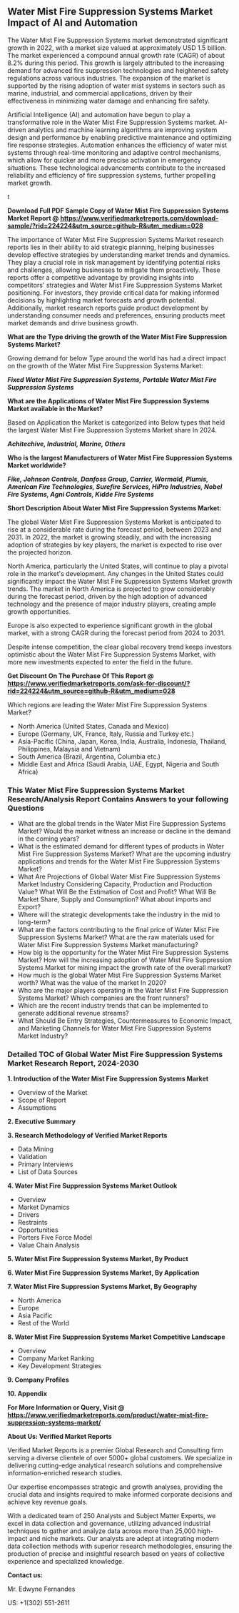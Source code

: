 <h2>Water Mist Fire Suppression Systems Market Impact of AI and Automation</h2><p>The Water Mist Fire Suppression Systems market demonstrated significant growth in 2022, with a market size valued at approximately USD 1.5 billion. The market experienced a compound annual growth rate (CAGR) of about 8.2% during this period. This growth is largely attributed to the increasing demand for advanced fire suppression technologies and heightened safety regulations across various industries. The expansion of the market is supported by the rising adoption of water mist systems in sectors such as marine, industrial, and commercial applications, driven by their effectiveness in minimizing water damage and enhancing fire safety.</p><p>Artificial Intelligence (AI) and automation have begun to play a transformative role in the Water Mist Fire Suppression Systems market. AI-driven analytics and machine learning algorithms are improving system design and performance by enabling predictive maintenance and optimizing fire response strategies. Automation enhances the efficiency of water mist systems through real-time monitoring and adaptive control mechanisms, which allow for quicker and more precise activation in emergency situations. These technological advancements contribute to the increased reliability and efficiency of fire suppression systems, further propelling market growth.</p>t</p><p id="" class=""><strong>Download Full PDF Sample Copy of Water Mist Fire Suppression Systems Market Report @ <a href="https://www.verifiedmarketreports.com/download-sample/?rid=224224&utm_source=github-R&utm_medium=028" target="_blank">https://www.verifiedmarketreports.com/download-sample/?rid=224224&utm_source=github-R&utm_medium=028</a></strong></p><p>The importance of&nbsp;Water Mist Fire Suppression Systems Market research reports lies in their ability to aid strategic planning, helping businesses develop effective strategies by understanding market trends and dynamics. They play a crucial role in risk management by identifying potential risks and challenges, allowing businesses to mitigate them proactively. These reports offer a competitive advantage by providing insights into competitors' strategies and Water Mist Fire Suppression Systems Market positioning. For investors, they provide critical data for making informed decisions by highlighting market forecasts and growth potential. Additionally, market research reports guide product development by understanding consumer needs and preferences, ensuring products meet market demands and drive business growth.</p><p><strong>What are the&nbsp;Type driving the growth of the Water Mist Fire Suppression Systems Market?</strong></p><p id="" class="">Growing demand for below Type around the world has had a direct impact on the growth of the Water Mist Fire Suppression Systems Market:</p><em><strong>Fixed Water Mist Fire Suppression Systems, Portable Water Mist Fire Suppression Systems</strong></em></p><strong>What are the&nbsp;Applications&nbsp;of Water Mist Fire Suppression Systems Market available in the Market?</strong></p><p id="" class="">Based on Application the Market is categorized into Below types that held the largest Water Mist Fire Suppression Systems Market share In 2024.</p><em><strong>Achitechive, Industrial, Marine, Others</strong></em></p><strong>Who is the largest Manufacturers of Water Mist Fire Suppression Systems Market worldwide?</strong></p><p><em><strong>Fike, Johnson Controls, Danfoss Group, Carrier, Wormald, Plumis, American Fire Technologies, Surefire Services, HiPro Industries, Nobel Fire Systems, Agni Controls, Kidde Fire Systems</strong></em></p><p id="" class=""><strong>Short Description About Water Mist Fire Suppression Systems Market:</strong></p><p>The global Water Mist Fire Suppression Systems Market is anticipated to rise at a considerable rate during the forecast period, between 2023 and 2031. In 2022, the market is growing steadily, and with the increasing adoption of strategies by key players, the market is expected to rise over the projected horizon.</p><p>North America, particularly the United States, will continue to play a pivotal role in the market's development. Any changes in the United States could significantly impact the Water Mist Fire Suppression Systems Market growth trends. The market in North America is projected to grow considerably during the forecast period, driven by the high adoption of advanced technology and the presence of major industry players, creating ample growth opportunities.</p><p>Europe is also expected to experience significant growth in the global market, with a strong CAGR during the forecast period from 2024 to 2031.</p><p>Despite intense competition, the clear global recovery trend keeps investors optimistic about the Water Mist Fire Suppression Systems Market, with more new investments expected to enter the field in the future.</p><p id="" class=""><strong>Get Discount On The Purchase Of This Report @ <a href="https://www.verifiedmarketreports.com/ask-for-discount/?rid=224224&utm_source=github-R&utm_medium=028" target="_blank">https://www.verifiedmarketreports.com/ask-for-discount/?rid=224224&utm_source=github-R&utm_medium=028</a></strong></p>Which regions are leading the Water Mist Fire Suppression Systems Market?</p><ul><li>North America (United States, Canada and Mexico)</li><li>Europe (Germany, UK, France, Italy, Russia and Turkey etc.)</li><li>Asia-Pacific (China, Japan, Korea, India, Australia, Indonesia, Thailand, Philippines, Malaysia and Vietnam)</li><li>South America (Brazil, Argentina, Columbia etc.)</li><li>Middle East and Africa (Saudi Arabia, UAE, Egypt, Nigeria and South Africa)</li></ul><h3 id="" class="">This Water Mist Fire Suppression Systems Market Research/Analysis Report Contains Answers to your following Questions</h3><ul><li>What are the global trends in the Water Mist Fire Suppression Systems Market? Would the market witness an increase or decline in the demand in the coming years?</li><li>What is the estimated demand for different types of products in Water Mist Fire Suppression Systems Market? What are the upcoming industry applications and trends for the Water Mist Fire Suppression Systems Market?</li><li>What Are Projections of Global Water Mist Fire Suppression Systems Market Industry Considering Capacity, Production and Production Value? What Will Be the Estimation of Cost and Profit? What Will Be Market Share, Supply and Consumption? What about imports and Export?</li><li>Where will the strategic developments take the industry in the mid to long-term?</li><li>What are the factors contributing to the final price of Water Mist Fire Suppression Systems Market? What are the raw materials used for Water Mist Fire Suppression Systems Market manufacturing?</li><li>How big is the opportunity for the Water Mist Fire Suppression Systems Market? How will the increasing adoption of Water Mist Fire Suppression Systems Market for mining impact the growth rate of the overall market?</li><li>How much is the global Water Mist Fire Suppression Systems Market worth? What was the value of the market In 2020?</li><li>Who are the major players operating in the Water Mist Fire Suppression Systems Market? Which companies are the front runners?</li><li>Which are the recent industry trends that can be implemented to generate additional revenue streams?</li><li>What Should Be Entry Strategies, Countermeasures to Economic Impact, and Marketing Channels for Water Mist Fire Suppression Systems Market Industry?</li></ul><h3 id="" class="">Detailed TOC of Global Water Mist Fire Suppression Systems Market Research Report, 2024-2030</h3><p id="" class=""><strong>1. Introduction of the Water Mist Fire Suppression Systems Market</strong></p><ul><li>Overview of the Market</li><li>Scope of Report</li><li>Assumptions</li></ul><p id="" class=""><strong>2. Executive Summary</strong></p><p id="" class=""><strong>3. Research Methodology of Verified Market Reports</strong></p><ul><li>Data Mining</li><li>Validation</li><li>Primary Interviews</li><li>List of Data Sources</li></ul><p id="" class=""><strong>4. Water Mist Fire Suppression Systems Market Outlook</strong></p><ul><li>Overview</li><li>Market Dynamics</li><li>Drivers</li><li>Restraints</li><li>Opportunities</li><li>Porters Five Force Model</li><li>Value Chain Analysis</li></ul><p id="" class=""><strong>5. Water Mist Fire Suppression Systems Market, By Product</strong></p><p id="" class=""><strong>6. Water Mist Fire Suppression Systems Market, By Application</strong></p><p id="" class=""><strong>7. Water Mist Fire Suppression Systems Market, By Geography</strong></p><ul><li>North America</li><li>Europe</li><li>Asia Pacific</li><li>Rest of the World</li></ul><p id="" class=""><strong>8. Water Mist Fire Suppression Systems Market Competitive Landscape</strong></p><ul><li>Overview</li><li>Company Market Ranking</li><li>Key Development Strategies</li></ul><p id="" class=""><strong>9. Company Profiles</strong></p><p id="" class=""><strong>10. Appendix</strong></p><p id="" class=""><strong>For More Information or Query, Visit @ <a href="https://www.verifiedmarketreports.com/product/water-mist-fire-suppression-systems-market/" target="_blank">https://www.verifiedmarketreports.com/product/water-mist-fire-suppression-systems-market/</a></strong></p><p id="" class=""><strong>About Us: Verified Market Reports</strong></p><p id="" class="">Verified Market Reports is a premier Global Research and Consulting firm serving a diverse clientele of over 5000+ global customers. We specialize in delivering cutting-edge analytical research solutions and comprehensive information-enriched research studies.</p><p id="" class="">Our expertise encompasses strategic and growth analyses, providing the crucial data and insights required to make informed corporate decisions and achieve key revenue goals.</p><p id="" class="">With a dedicated team of 250 Analysts and Subject Matter Experts, we excel in data collection and governance, utilizing advanced industrial techniques to gather and analyze data across more than 25,000 high-impact and niche markets. Our analysts are adept at integrating modern data collection methods with superior research methodologies, ensuring the production of precise and insightful research based on years of collective experience and specialized knowledge.</p><p id="" class=""><strong>Contact us:</strong></p><p id="" class="">Mr. Edwyne Fernandes</p><p id="" class="">US: +1(302) 551-2611</p>